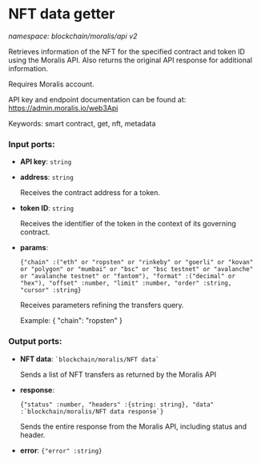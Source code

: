 # NFT data getter

_namespace: blockchain/moralis/api v2_

Retrieves information of the NFT for the specified contract and token ID using the Moralis API. Also returns the original API response for additional information.

Requires Moralis account.

API key and endpoint documentation can be found at:
https://admin.moralis.io/web3Api

Keywords: smart contract, get, nft, metadata

### Input ports:

* __API key__: ` string `


* __address__: ` string `

    Receives the contract address for a token.


* __token ID__: ` string `

    Receives the identifier of the token in the context of its governing contract.


* __params__: 
    ```
    {"chain" :("eth" or "ropsten" or "rinkeby" or "goerli" or "kovan" or "polygon" or "mumbai" or "bsc" or "bsc testnet" or "avalanche" or "avalanche testnet" or "fantom"), "format" :("decimal" or "hex"), "offset" :number, "limit" :number, "order" :string, "cursor" :string}
    ```

    Receives parameters refining the transfers query.
    
    Example:
    {
      "chain": "ropsten"
    }

### Output ports:

* __NFT data__: `` `blockchain/moralis/NFT data` ``

    Sends a list of NFT transfers as returned by the Moralis API


* __response__: 
    ```
    {"status" :number, "headers" :{string: string}, "data" :`blockchain/moralis/NFT data response`}
    ```

    Sends the entire response from the Moralis API, including status and header.


* __error__: ` {"error" :string} `

